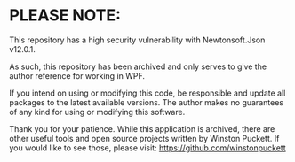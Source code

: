 # PLEASE NOTE:

This repository has a high security vulnerability with Newtonsoft.Json v12.0.1.

As such, this repository has been archived and only serves to give the author reference for working in WPF.

If you intend on using or modifying this code, be responsible and update all packages to the latest available versions. The author makes no guarantees of any kind for using or modifying this software.

Thank you for your patience. While this application is archived, there are other useful tools and open source projects written by Winston Puckett. If you would like to see those, please visit: https://github.com/winstonpuckett
